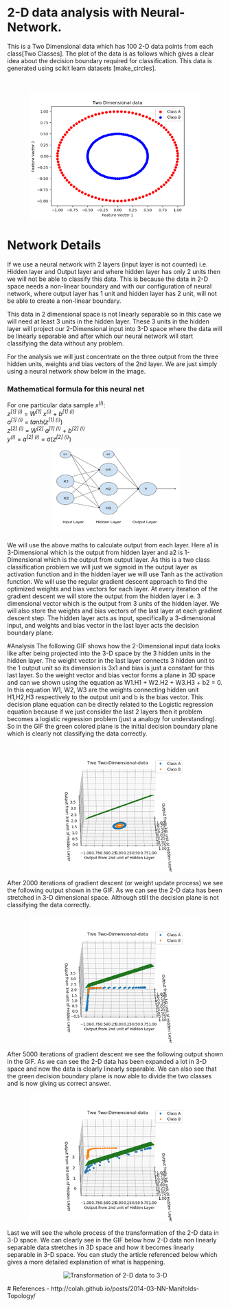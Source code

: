 # 2-D data analysis with Neural-Network.
This is a Two Dimensional data which has 100 2-D data points from each class[Two Classes]. The plot of the data is as follows which gives a clear idea about the decision boundary required for classification. This data is generated using scikit learn datasets [make_circles].

</br>
<p align="center">
  <img src="/Plots/Two-Dimensional-data.png" alt="One dimensional data with two classes" height="300" width="400" />
</p>

# Network Details
If we use a neural network with 2 layers (input layer is not counted) i.e. Hidden layer and Output layer and where hidden layer has only 2 units then we will not be able to classify this data. This is because the data in 2-D space needs a non-linear boundary and with our configuration of neural network, where output layer has 1 unit and hidden layer has 2 unit, will not be able to create a non-linear boundary. 

This data in 2 dimensional space is not linearly separable so in this case we will need at least 3 units in the hidden layer. These 3 units in the hidden layer will project our 2-Dimensional input into 3-D space where the data will be linearly separable and after which our neural network will start classifying the data without any problem.

For the analysis we will just concentrate on the three output from the three hidden units, weights and bias vectors of the 2nd layer. We are just simply using a neural network show below in the image.

### Mathematical formula for this neural net
For one particular data sample *x*<sup>(*i*)</sup>:
</br>
*z*<sup>*[1] (i)*</sup> =  *W*<sup>*[1]*</sup> *x*<sup>*(i)*</sup> + *b*<sup>*[1] (i)*</sup>
</br>
*a*<sup>*[1] (i)*</sup> = *tanh*(*z*<sup>*[1] (i)*</sup>)
</br>
*z*<sup>*[2] (i)*</sup> = *W*<sup>*[2]*</sup> *a*<sup>*[1] (i)*</sup> + *b*<sup>*[2] (i)*</sup>
</br>
*y*<sup>*(i)*</sup> = *a*<sup>*[2] (i)*</sup> = σ(*z*<sup>*[2] (i)*</sup>)
</br>

<p align="center">
  <img src="/Plots/2d-NN.PNG" alt="One dimensional data with two classes" height="200" width="300" />
</p>

We will use the above maths to calculate output from each layer. Here a1 is 3-Dimensional which is the output from hidden layer and a2 is 1-Dimensional which is the output from output layer. As this is a two class classification problem we will just we sigmoid in the output layer as activation function and in the hidden layer we will use Tanh as the activation function. We will use the regular gradient descent approach to find the optimized weights and bias vectors for each layer. At every iteration of the gradient descent we will store the output from the hidden layer i.e. 3 dimensional vector which is the output from 3 units of the hidden layer. We will also store the weights and bias vectors of the last layer at each gradient descent step. The hidden layer acts as input, specifically a 3-dimensional input, and weights and bias vector in the last layer acts the decision boundary plane.


#Analysis
The following GIF shows how the 2-Dimensional input data looks like after being projected into the 3-D space by the 3 hidden units in the hidden layer. The weight vector in the last layer connects 3 hidden unit to the 1 output unit so its dimension is 3x1 and bias is just a constant for this last layer. So the weight vector and bias vector forms a plane in 3D space and can we shown using the equation as W1.H1 + W2.H2 + W3.H3 + b2 = 0. In this equation W1, W2, W3 are the weights connecting hidden unit H1,H2,H3 respectively to the output unit and b is the bias vector. This decision plane equation can be directly related to the Logistic regression equation because if we just consider the last 2 layers then it problem becomes a logistic regression problem (just a analogy for understanding). So in the GIF the green colored plane is the initial decision boundary plane which is clearly not classifying the data correctly. 
<p align="center">
  <img src="3-ddata0-tranformation.gif" alt="Transformation of 2-D data to 3-D" height="300" width="400" />
</p>
After 2000 iterations of gradient descent (or weight update process) we see the following output shown in the GIF. As we can see the 2-D data has been stretched in 3-D dimensional space. Although still the decision plane is not classifying the data correctly.
<p align="center">
  <img src="3-ddata20-tranformation.gif" alt="Transformation of 2-D data to 3-D" height="300" width="400" />
</p>
After 5000 iterations of gradient descent we see the following output shown in the GIF. As we can see the 2-D data has been expanded a lot in 3-D space and now the data is clearly linearly separable. We can also see that the green decision boundary plane is now able to divide the two classes and is now giving us correct answer. 
<p align="center">
  <img src="3-ddata50-tranformation.gif" alt="Transformation of 2-D data to 3-D" height="300" width="400" />
</p>
Last we will see the whole process of the transformation of the 2-D data in 3-D space. We can clearly see in the GIF below how 2-D data non linearly separable data stretches in 3D space and how it becomes linearly separable in 3-D space. You can study the article referenced below which gives a more detailed explanation of what is happening. 
<p align="center">
  <img src="3-ddata-tranformation.gif" alt="Transformation of 2-D data to 3-D" height="300" width="400" />
</p>
# References -
http://colah.github.io/posts/2014-03-NN-Manifolds-Topology/
